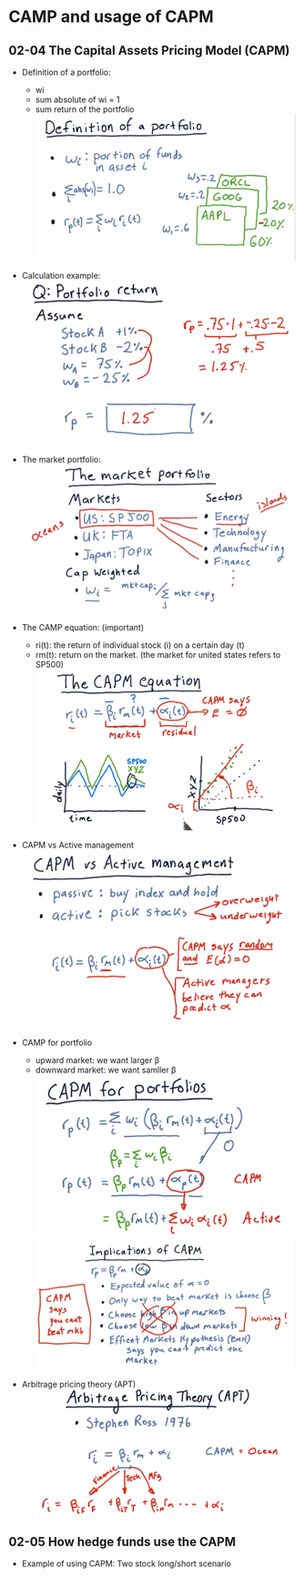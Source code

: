 # CAMP and usage of CAPM
## 02-04 The Capital Assets Pricing Model (CAPM)
- Definition of a portfolio:
    - wi
    - sum absolute of wi = 1
    - sum return of the portfolio
    ![definition](https://raw.githubusercontent.com/suereey/ML4T_summer_study/main/02_screenshot/24_defineportfolio.PNG)
-  Calculation example:
    ![calexample](https://raw.githubusercontent.com/suereey/ML4T_summer_study/main/02_screenshot/25_cal_portfolio.PNG)
- The market portfolio:
    ![marketportfolio](https://raw.githubusercontent.com/suereey/ML4T_summer_study/main/02_screenshot/26_marketportfolio.PNG)
- The CAMP equation: (important)
    - ri(t): the return of individual stock (i) on a certain day (t)
    - rm(t): return on the market. (the market for united states refers to SP500)
    ![CAMPEqn](https://raw.githubusercontent.com/suereey/ML4T_summer_study/main/02_screenshot/27_CAPM.PNG)
- CAPM vs Active management
    ![management](https://raw.githubusercontent.com/suereey/ML4T_summer_study/main/02_screenshot/28_management.PNG)

- CAMP for portfolio
    - upward market: we want larger β
    - downward market: we want samller β
    ![campportfolio](https://raw.githubusercontent.com/suereey/ML4T_summer_study/main/02_screenshot/29_cal.PNG)
    ![campportfolio](https://raw.githubusercontent.com/suereey/ML4T_summer_study/main/02_screenshot/30_cal.PNG)

- Arbitrage pricing theory (APT)
    ![apt](https://raw.githubusercontent.com/suereey/ML4T_summer_study/main/02_screenshot/31_apt.PNG)
    
 
 ## 02-05 How hedge funds use the CAPM
 - Example of using CAPM: Two stock long/short scenario
